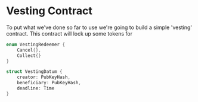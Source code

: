 # Vesting Contract

To put what we've done so far to use we're going to build a simple 'vesting' contract.
This contract will lock up some tokens for

```rust
enum VestingRedeemer {
    Cancel{},
    Collect{}
}

struct VestingDatum {
    creator: PubKeyHash,
    beneficiary: PubKeyHash,
    deadline: Time
}

```
